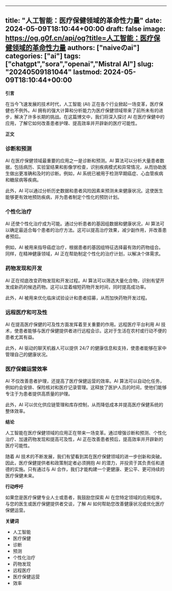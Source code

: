 
---
title: "人工智能：医疗保健领域的革命性力量"
date: 2024-05-09T18:10:44+00:00
draft: false
image: https://og.g0f.cn/api/og?title=人工智能：医疗保健领域的革命性力量
authors: ["naiveのai"]
categories: ["ai"]
tags: ["chatgpt","sora","openai","Mistral AI"]
slug: "20240509181044"
lastmod: 2024-05-09T18:10:44+00:00
---
**引言**

在当今飞速发展的技术时代，人工智能 (AI) 正在各个行业掀起一场变革，医疗保健也不例外。AI 拥有的强大计算和分析能力为医疗保健领域带来了前所未有的进步，解决了许多长期的挑战。在这篇博文中，我们将深入探讨 AI 在医疗保健中的应用，了解它如何改善患者护理、提高效率并开辟新的医疗可能性。

**正文**

### 诊断和预测

AI 在医疗保健领域最重要的应用之一是诊断和预测。AI 算法可以分析大量患者数据，包括病历、实验室结果和影像学检查，识别疾病模式和异常情况，从而协助医生做出更准确和及时的诊断。例如，AI 系统已被用于检测早期癌症、心血管疾病和糖尿病等疾病。

此外，AI 可以通过分析历史数据和患者风险因素来预测未来健康状况。这使医生能够更有效地预防疾病，并为患者制定个性化的预防计划。

### 个性化治疗

AI 还使个性化治疗成为可能。通过分析患者的基因组数据和健康状况，AI 算法可以确定最适合每个患者的治疗方法。这可以提高治疗效果，减少副作用，并改善患者预后。

例如，AI 被用来指导癌症治疗，根据患者的基因组特征选择最有效的药物组合。同样，在精神健康领域，AI 正在帮助制定个性化的治疗计划，以解决个体需求。

### 药物发现和开发

AI 正在彻底改变药物发现和开发过程。AI 算法可以筛选大量化合物，识别有望开发成新药的候选药物。这可以显着缩短药物开发时间，同时提高成功率。

此外，AI 被用来优化临床试验设计和患者招募，从而加快药物开发过程。

### 远程医疗和可及性

AI 在提高医疗保健的可及性方面发挥着至关重要的作用。远程医疗平台利用 AI 技术，使患者能够与医疗保健提供者进行远程会诊。这对于生活在农村或行动不便的患者尤其有益。

此外，AI 驱动的聊天机器人可以提供 24/7 的健康信息和支持，使患者能够在家中管理自己的健康状况。

### 医疗保健运营效率

AI 不仅改善患者护理，还提高了医疗保健运营的效率。AI 算法可以自动化任务，例如约会安排、保险核对和医疗记录管理。这释放了医护人员的时间，使他们能够专注于为患者提供高质量的护理。

此外，AI 可以优化供应链管理和库存控制，从而降低成本并提高医疗保健系统的整体效率。

**结论**

人工智能在医疗保健领域的应用正在带来一场变革。通过增强诊断和预测、个性化治疗、加速药物发现和提高可及性，AI 正在改善患者预后，提高效率并开辟新的医疗可能性。

随着 AI 技术的不断发展，我们有望看到其在医疗保健领域的进一步创新和突破。因此，医疗保健提供者和政策制定者必须拥抱 AI 的潜力，并投资于其负责任和道德的实施。只有通过与 AI 合作，我们才能构建一个更健康、更公平、更可持续的医疗保健未来。

**行动呼吁**

如果您是医疗保健专业人士或患者，我鼓励您探索 AI 在您特定领域的应用程序。与您的医生或医疗保健提供者交谈，了解 AI 如何帮助您改善健康状况或优化医疗保健运营。

**关键词**

* 人工智能
* 医疗保健
* 诊断
* 预测
* 个性化治疗
* 药物发现
* 远程医疗
* 医疗保健运营
* 效率